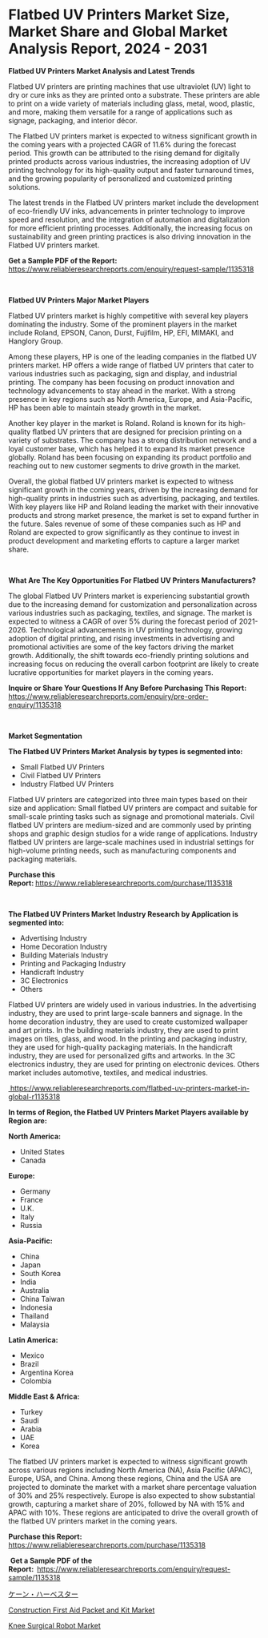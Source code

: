 <p><h1>Flatbed UV Printers Market Size, Market Share and Global Market Analysis Report, 2024 - 2031</h1></p><p><strong>Flatbed UV Printers Market Analysis and Latest Trends</strong></p>
<p><p>Flatbed UV printers are printing machines that use ultraviolet (UV) light to dry or cure inks as they are printed onto a substrate. These printers are able to print on a wide variety of materials including glass, metal, wood, plastic, and more, making them versatile for a range of applications such as signage, packaging, and interior décor. </p><p>The Flatbed UV printers market is expected to witness significant growth in the coming years with a projected CAGR of 11.6% during the forecast period. This growth can be attributed to the rising demand for digitally printed products across various industries, the increasing adoption of UV printing technology for its high-quality output and faster turnaround times, and the growing popularity of personalized and customized printing solutions. </p><p>The latest trends in the Flatbed UV printers market include the development of eco-friendly UV inks, advancements in printer technology to improve speed and resolution, and the integration of automation and digitalization for more efficient printing processes. Additionally, the increasing focus on sustainability and green printing practices is also driving innovation in the Flatbed UV printers market.</p></p>
<p><strong>Get a Sample PDF of the Report:&nbsp;</strong> <a href="https://www.reliableresearchreports.com/enquiry/request-sample/1135318">https://www.reliableresearchreports.com/enquiry/request-sample/1135318</a></p>
<p>&nbsp;</p>
<p><strong>Flatbed UV Printers Major Market Players</strong></p>
<p><p>Flatbed UV printers market is highly competitive with several key players dominating the industry. Some of the prominent players in the market include Roland, EPSON, Canon, Durst, Fujifilm, HP, EFI, MIMAKI, and Hanglory Group.</p><p>Among these players, HP is one of the leading companies in the flatbed UV printers market. HP offers a wide range of flatbed UV printers that cater to various industries such as packaging, sign and display, and industrial printing. The company has been focusing on product innovation and technology advancements to stay ahead in the market. With a strong presence in key regions such as North America, Europe, and Asia-Pacific, HP has been able to maintain steady growth in the market.</p><p>Another key player in the market is Roland. Roland is known for its high-quality flatbed UV printers that are designed for precision printing on a variety of substrates. The company has a strong distribution network and a loyal customer base, which has helped it to expand its market presence globally. Roland has been focusing on expanding its product portfolio and reaching out to new customer segments to drive growth in the market.</p><p>Overall, the global flatbed UV printers market is expected to witness significant growth in the coming years, driven by the increasing demand for high-quality prints in industries such as advertising, packaging, and textiles. With key players like HP and Roland leading the market with their innovative products and strong market presence, the market is set to expand further in the future. Sales revenue of some of these companies such as HP and Roland are expected to grow significantly as they continue to invest in product development and marketing efforts to capture a larger market share.</p></p>
<p>&nbsp;</p>
<p><strong>What Are The Key Opportunities For Flatbed UV Printers Manufacturers?</strong></p>
<p><p>The global Flatbed UV Printers market is experiencing substantial growth due to the increasing demand for customization and personalization across various industries such as packaging, textiles, and signage. The market is expected to witness a CAGR of over 5% during the forecast period of 2021-2026. Technological advancements in UV printing technology, growing adoption of digital printing, and rising investments in advertising and promotional activities are some of the key factors driving the market growth. Additionally, the shift towards eco-friendly printing solutions and increasing focus on reducing the overall carbon footprint are likely to create lucrative opportunities for market players in the coming years.</p></p>
<p><strong>Inquire or Share Your Questions If Any Before Purchasing This Report:</strong> <a href="https://www.reliableresearchreports.com/enquiry/pre-order-enquiry/1135318">https://www.reliableresearchreports.com/enquiry/pre-order-enquiry/1135318</a></p>
<p>&nbsp;</p>
<p><strong>Market Segmentation</strong></p>
<p><strong>The Flatbed UV Printers Market Analysis by types is segmented into:</strong></p>
<p><ul><li>Small Flatbed UV Printers</li><li>Civil Flatbed UV Printers</li><li>Industry Flatbed UV Printers</li></ul></p>
<p><p>Flatbed UV printers are categorized into three main types based on their size and application: Small flatbed UV printers are compact and suitable for small-scale printing tasks such as signage and promotional materials. Civil flatbed UV printers are medium-sized and are commonly used by printing shops and graphic design studios for a wide range of applications. Industry flatbed UV printers are large-scale machines used in industrial settings for high-volume printing needs, such as manufacturing components and packaging materials.</p></p>
<p><strong>Purchase this Report:&nbsp;</strong><a href="https://www.reliableresearchreports.com/purchase/1135318">https://www.reliableresearchreports.com/purchase/1135318</a></p>
<p>&nbsp;</p>
<p><strong>The Flatbed UV Printers Market Industry Research by Application is segmented into:</strong></p>
<p><ul><li>Advertising Industry</li><li>Home Decoration Industry</li><li>Building Materials Industry</li><li>Printing and Packaging Industry</li><li>Handicraft Industry</li><li>3C Electronics</li><li>Others</li></ul></p>
<p><p>Flatbed UV printers are widely used in various industries. In the advertising industry, they are used to print large-scale banners and signage. In the home decoration industry, they are used to create customized wallpaper and art prints. In the building materials industry, they are used to print images on tiles, glass, and wood. In the printing and packaging industry, they are used for high-quality packaging materials. In the handicraft industry, they are used for personalized gifts and artworks. In the 3C electronics industry, they are used for printing on electronic devices. Others market includes automotive, textiles, and medical industries.</p></p>
<p><a href="https://www.reliableresearchreports.com/flatbed-uv-printers-market-in-global-r1135318">&nbsp;https://www.reliableresearchreports.com/flatbed-uv-printers-market-in-global-r1135318</a></p>
<p><strong>In terms of Region, the Flatbed UV Printers Market Players available by Region are:</strong></p>
<p>
    <p> <strong> North America: </strong>
        <ul>
            <li>United States</li>
            <li>Canada</li>
        </ul>
        </p> 
    <p> <strong> Europe: </strong>
        <ul>
            <li>Germany</li>
            <li>France</li>
            <li>U.K.</li>
            <li>Italy</li>
            <li>Russia</li>
        </ul>
        </p> 
    <p> <strong> Asia-Pacific: </strong>
        <ul>
            <li>China</li>
            <li>Japan</li>
            <li>South Korea</li>
            <li>India</li>
            <li>Australia</li>
            <li>China Taiwan</li>
            <li>Indonesia</li>
            <li>Thailand</li>
            <li>Malaysia</li>
        </ul>
        </p> 
    <p> <strong> Latin America: </strong>
        <ul>
            <li>Mexico</li>
            <li>Brazil</li>
            <li>Argentina Korea</li>
            <li>Colombia</li>
        </ul>
        </p> 
    <p> <strong> Middle East & Africa: </strong>
        <ul>
            <li>Turkey</li>
            <li>Saudi</li>
            <li>Arabia</li>
            <li>UAE</li>
            <li>Korea</li>
        </ul>
    </p>
    </p>
<p><p>The flatbed UV printers market is expected to witness significant growth across various regions including North America (NA), Asia Pacific (APAC), Europe, USA, and China. Among these regions, China and the USA are projected to dominate the market with a market share percentage valuation of 30% and 25% respectively. Europe is also expected to show substantial growth, capturing a market share of 20%, followed by NA with 15% and APAC with 10%. These regions are anticipated to drive the overall growth of the flatbed UV printers market in the coming years.</p></p>
<p><strong>Purchase this Report: </strong><a href="https://www.reliableresearchreports.com/purchase/1135318">https://www.reliableresearchreports.com/purchase/1135318</a></p>
<p>&nbsp;<strong>Get a Sample PDF of the Report:&nbsp;&nbsp;</strong><a href="https://www.reliableresearchreports.com/enquiry/request-sample/1135318">https://www.reliableresearchreports.com/enquiry/request-sample/1135318</a></p>
<p><strong></strong></p>
<p><p><a href="https://github.com/SantosDicki04/Market-Research-Report-List-1/blob/main/942368629768.md">ケーン・ハーベスター</a></p><p><a href="https://www.linkedin.com/pulse/construction-first-aid-packet-kit-market-size-reveals-best-wggoe?trackingId=qAQshje0fkVTK842AWeWGg%3D%3D">Construction First Aid Packet and Kit Market</a></p><p><a href="https://www.linkedin.com/pulse/knee-surgical-robot-market-furnishes-information-share-c5s4e?trackingId=sGVqc3A5Q4vZ%2FDUJr4Zh2g%3D%3D">Knee Surgical Robot Market</a></p></p>